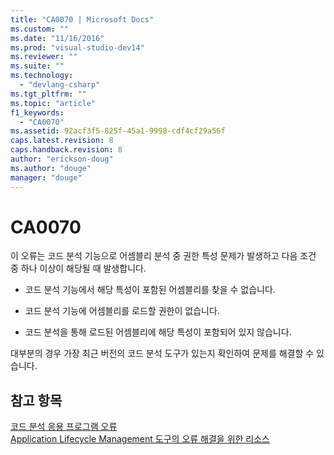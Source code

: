 ```yaml
---
title: "CA0070 | Microsoft Docs"
ms.custom: ""
ms.date: "11/16/2016"
ms.prod: "visual-studio-dev14"
ms.reviewer: ""
ms.suite: ""
ms.technology: 
  - "devlang-csharp"
ms.tgt_pltfrm: ""
ms.topic: "article"
f1_keywords: 
  - "CA0070"
ms.assetid: 92acf3f5-825f-45a1-9998-cdf4cf29a56f
caps.latest.revision: 8
caps.handback.revision: 8
author: "erickson-doug"
ms.author: "douge"
manager: "douge"
---
```

# CA0070
이 오류는 코드 분석 기능으로 어셈블리 분석 중 권한 특성 문제가 발생하고 다음 조건 중 하나 이상이 해당될 때 발생합니다.  
  
-   코드 분석 기능에서 해당 특성이 포함된 어셈블리를 찾을 수 없습니다.  
  
-   코드 분석 기능에 어셈블리를 로드할 권한이 없습니다.  
  
-   코드 분석을 통해 로드된 어셈블리에 해당 특성이 포함되어 있지 않습니다.  
  
 대부분의 경우 가장 최근 버전의 코드 분석 도구가 있는지 확인하여 문제를 해결할 수 있습니다.  
  
## 참고 항목  
 [코드 분석 응용 프로그램 오류](../Topic/Code%20Analysis%20Application%20Errors.md)   
 [Application Lifecycle Management 도구의 오류 해결을 위한 리소스](../Topic/Resources%20for%20Troubleshooting%20Errors%20in%20Application%20Lifecycle%20Management%20Tools.md)